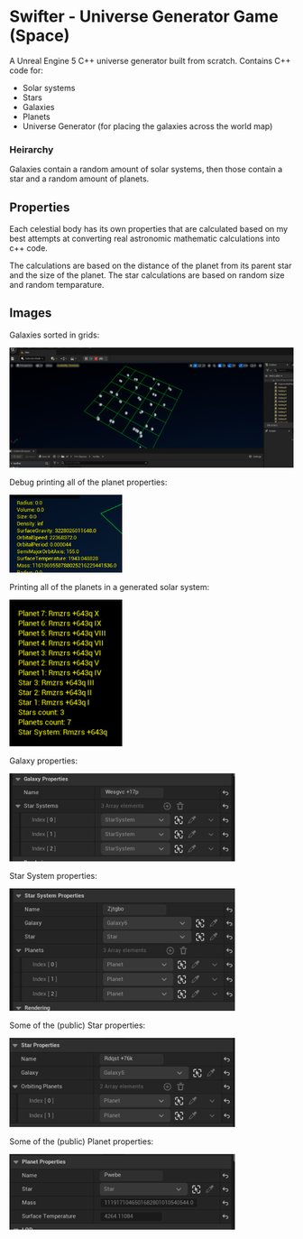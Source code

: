 # Swifter - Universe Generator Game (Space)
A Unreal Engine 5 C++ universe generator built from scratch. Contains C++ code for:
- Solar systems
- Stars
- Galaxies
- Planets
- Universe Generator (for placing the galaxies across the world map)

### Heirarchy
Galaxies contain a random amount of solar systems, then those contain a star and a random amount of planets.

## Properties
Each celestial body has its own properties that are calculated based on my best attempts at converting real astronomic mathematic calculations into c++ code.

The calculations are based on the distance of the planet from its parent star and the size of the planet. The star calculations are based on random size and random temparature.

## Images
Galaxies sorted in grids:

<img src=".github/images/image.png" width="800">

Debug printing all of the planet properties:

<img src=".github/images/image6.png" width="200">

Printing all of the planets in a generated solar system:

<img src=".github/images/image7.png" width="200">

Galaxy properties:

<img src=".github/images/image3.png" width="400">

Star System properties:

<img src=".github/images/image2.png" width="400">

Some of the (public) Star properties:

<img src=".github/images/image5.png" width="400">

Some of the (public) Planet properties:

<img src=".github/images/image4.png" width="400">
